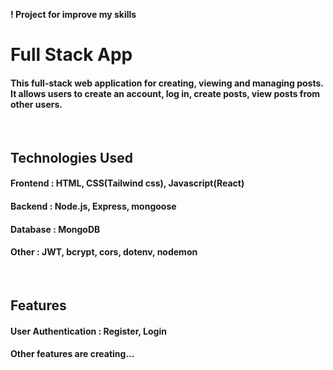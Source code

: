 
**! Project for improve my skills**
<br>

# Full Stack App
#### This full-stack web application for creating, viewing and managing posts. It allows users to create an account, log in, create posts, view posts from other users.
<br>

## Technologies Used
#### **Frontend :** HTML, CSS(Tailwind css), Javascript(React)
#### **Backend :** Node.js, Express, mongoose
#### **Database :** MongoDB
#### **Other :** JWT, bcrypt, cors, dotenv, nodemon
<br>

## Features
#### **User Authentication :** Register, Login
#### Other features are creating...